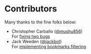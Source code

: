 # Contributors

Many thanks to the fine folks below:

- Christopher Carballo ([@mushu856](https://github.com/mushu856))  
  For [fixing two bugs](https://github.com/romac/mdash/pull/1)
- Jack Weeden ([@jackbot](https://github.com/jackbot))  
  For [implementing bookmarks filtering](https://github.com/romac/mdash/pull/3)
